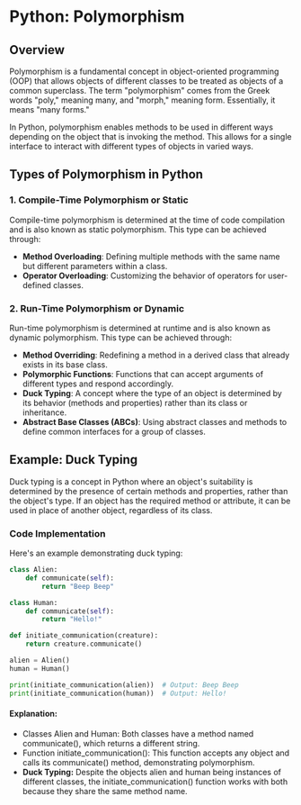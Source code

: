# Python: Polymorphism

## Overview

Polymorphism is a fundamental concept in object-oriented programming (OOP) that allows objects of different classes to be treated as objects of a common superclass. The term "polymorphism" comes from the Greek words "poly," meaning many, and "morph," meaning form. Essentially, it means "many forms."

In Python, polymorphism enables methods to be used in different ways depending on the object that is invoking the method. This allows for a single interface to interact with different types of objects in varied ways.

## Types of Polymorphism in Python

### 1. Compile-Time Polymorphism or Static

Compile-time polymorphism is determined at the time of code compilation and is also known as static polymorphism. This type can be achieved through:

- **Method Overloading**: Defining multiple methods with the same name but different parameters within a class.
- **Operator Overloading**: Customizing the behavior of operators for user-defined classes.

### 2. Run-Time Polymorphism or Dynamic

Run-time polymorphism is determined at runtime and is also known as dynamic polymorphism. This type can be achieved through:

- **Method Overriding**: Redefining a method in a derived class that already exists in its base class.
- **Polymorphic Functions**: Functions that can accept arguments of different types and respond accordingly.
- **Duck Typing**: A concept where the type of an object is determined by its behavior (methods and properties) rather than its class or inheritance.
- **Abstract Base Classes (ABCs)**: Using abstract classes and methods to define common interfaces for a group of classes.

## Example: Duck Typing

Duck typing is a concept in Python where an object's suitability is determined by the presence of certain methods and properties, rather than the object's type. If an object has the required method or attribute, it can be used in place of another object, regardless of its class.

### Code Implementation

Here's an example demonstrating duck typing:

```python
class Alien:
    def communicate(self):
        return "Beep Beep"

class Human:
    def communicate(self):
        return "Hello!"

def initiate_communication(creature):
    return creature.communicate()

alien = Alien()
human = Human()

print(initiate_communication(alien))  # Output: Beep Beep
print(initiate_communication(human))  # Output: Hello!
```

#### Explanation:

- Classes Alien and Human: Both classes have a method named communicate(), which returns a different string.
- Function initiate_communication(): This function accepts any object and calls its communicate() method, demonstrating polymorphism.
- **Duck Typing:**
  Despite the objects alien and human being instances of different classes, the initiate_communication() function works with both because they share the same method name.
